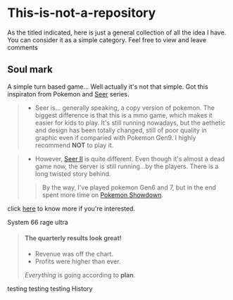 # This-is-not-a-repository
As the titled indicated, here is just a general collection of all the idea I have. You can consider it as a simple category. Feel free to view and leave comments

  <h2>Soul mark</h2>	

A simple turn based game... Well actually it's not that simple. Got this inspiraton from Pokemon and [Seer](https://seerm.61.com/) series.

> - Seer is... generally speaking, a copy version of pokemon. The biggest difference is that this is a mmo game, which makes it easier for kids to play. It's still running nowadays, but the aethetic and design has been totally changed, still of poor quality in graphic even if comparied with Pokemon Gen9. I highly recommend <strong>NOT</strong> to play it.

> - However, [Seer II](http://seer2.cn/seer2/) is quite different. Even though it's almost a dead game now, the server is still running...by the players. There is a long twisted story behind.
>> By the way, I've played pokemon Gen6 and 7, but in the end spent more time on [Pokemon Showdown](https://pokemonshowdown.com/). 

click [here](#S2History) to know more if you're interested.

System 66 rage ultra 

> #### The quarterly results look great!
>
> - Revenue was off the chart.
> - Profits were higher than ever.
>
>  *Everything* is going according to **plan**.
>

testing
testing
testing
<span id="S2History">History</span>

